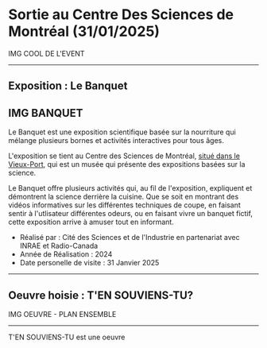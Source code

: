 # Sortie au Centre Des Sciences de Montréal (31/01/2025)

IMG COOL DE L'EVENT

---
## Exposition : Le Banquet

IMG BANQUET
---
Le Banquet est une exposition scientifique basée sur la nourriture qui mélange plusieurs bornes et activités interactives pour tous âges. 

L'exposition se tient au Centre des Sciences de Montréal, [situé dans le Vieux-Port](https://www.montrealsciencecentre.com/visitor-info), qui est un musée qui présente des expositions basées sur la science.

Le Banquet offre plusieurs activités qui, au fil de l'exposition, expliquent et démontrent la science derrière la cuisine. Que se soit en montrant des vidéos informatives sur les différentes techniques de coupe, en faisant sentir à l'utlisateur différentes odeurs, ou en faisant vivre un banquet fictif, cette exposition arrive à amuser tout en informant. 

- Réalisé par : Cité des Sciences et de l'Industrie en partenariat avec INRAE et Radio-Canada
- Année de Réalisation : 2024
- Date personelle de visite : 31 Janvier 2025

---
## Oeuvre hoisie : T'EN SOUVIENS-TU?

IMG OEUVRE - PLAN ENSEMBLE 

---
T'EN SOUVIENS-TU est une oeuvre 
